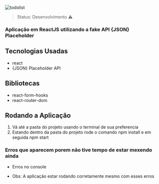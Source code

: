 ![todolist](https://user-images.githubusercontent.com/59969422/123716712-aa892f80-d851-11eb-8350-f3a2175791cd.PNG)

> Status: Desenvolvimento ⚠️

### Aplicação em ReactJS utilizando a fake API {JSON} Placeholder

## Tecnologias Usadas

+ react
+ {JSON} Placeholder API

## Bibliotecas

+ react-form-hooks
+ react-router-dom


## Rodando a Aplicação

1) Vá até a pasta do projeto usando o terminal de sua preferencia
2) Estando dentro da pasta do projeto rode o comando npm install e em seguida npm start

### Erros que aparecem porem não tive tempo de estar mexendo ainda 

* Erros no console

* Obs: A aplicação estar rodando corretamente mesmo com esses erros
